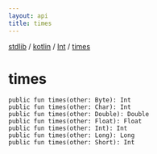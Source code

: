```yaml
---
layout: api
title: times
---
```

[stdlib](../../index.html) / [kotlin](../index.html) / [Int](index.html) / [times](times.html)

# times

```
public fun times(other: Byte): Int
public fun times(other: Char): Int
public fun times(other: Double): Double
public fun times(other: Float): Float
public fun times(other: Int): Int
public fun times(other: Long): Long
public fun times(other: Short): Int
```
